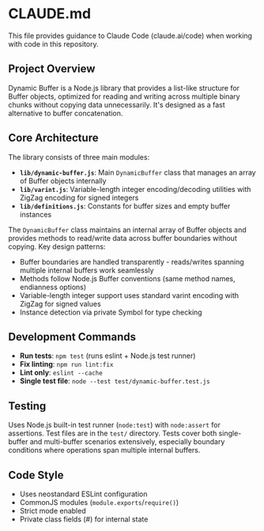 # CLAUDE.md

This file provides guidance to Claude Code (claude.ai/code) when working with code in this repository.

## Project Overview

Dynamic Buffer is a Node.js library that provides a list-like structure for Buffer objects, optimized for reading and writing across multiple binary chunks without copying data unnecessarily. It's designed as a fast alternative to buffer concatenation.

## Core Architecture

The library consists of three main modules:

- **`lib/dynamic-buffer.js`**: Main `DynamicBuffer` class that manages an array of Buffer objects internally
- **`lib/varint.js`**: Variable-length integer encoding/decoding utilities with ZigZag encoding for signed integers
- **`lib/definitions.js`**: Constants for buffer sizes and empty buffer instances

The `DynamicBuffer` class maintains an internal array of Buffer objects and provides methods to read/write data across buffer boundaries without copying. Key design patterns:

- Buffer boundaries are handled transparently - reads/writes spanning multiple internal buffers work seamlessly
- Methods follow Node.js Buffer conventions (same method names, endianness options)
- Variable-length integer support uses standard varint encoding with ZigZag for signed values
- Instance detection via private Symbol for type checking

## Development Commands

- **Run tests**: `npm test` (runs eslint + Node.js test runner)
- **Fix linting**: `npm run lint:fix`
- **Lint only**: `eslint --cache`
- **Single test file**: `node --test test/dynamic-buffer.test.js`

## Testing

Uses Node.js built-in test runner (`node:test`) with `node:assert` for assertions. Test files are in the `test/` directory. Tests cover both single-buffer and multi-buffer scenarios extensively, especially boundary conditions where operations span multiple internal buffers.

## Code Style

- Uses neostandard ESLint configuration
- CommonJS modules (`module.exports`/`require()`)
- Strict mode enabled
- Private class fields (#) for internal state